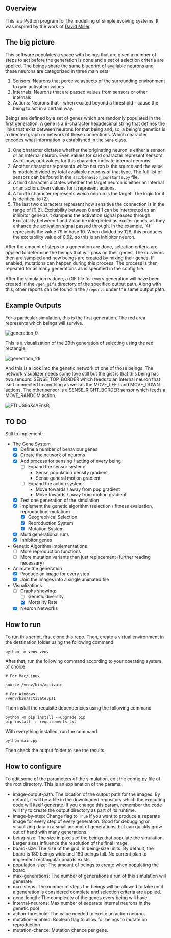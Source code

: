 ## Overview

This is a Python program for the modelling of simple evolving systems. It was inspired by the work of [David Miller](https://www.youtube.com/watch?v=N3tRFayqVtk). 

## The big picture

This software populates a space with beings that are given a number of steps to act before the generation is done and a set of selection criteria are applied. The beings share the same blueprint of available neurons and these neurons are categorized in three main sets:

1. Sensors: Neurons that perceive aspects of the surrounding environment to gain activation values
2. Internals: Neurons that are passed values from sensors or other internals
3. Actions: Neurons that - when excited beyond a threshold - cause the being to act in a certain way.

Beings are defined by a set of genes which are randomly populated in the first generation. A gene is a 6-character hexadecimal string that defines the links that exist between neurons for that being and, so, a being's genetics is a directed graph or network of these connections. Which character encodes what information is established in the `Gene` class.

1. One character dictates whether the originating neuron is either a sensor or an internal neuron. Even values for said character represent sensors. As of now, odd values for this character indicate internal neurons.
2. Another character represents _which_ neuron is the source and the value is modulo divided by total available neurons of that type. The full list of sensors can be found in the `src/behavior_constants.py` file.
3. A third character dictates whether the target neuron is either an internal or an action. Even values for it represent actions.
4. A fourth character represents _which_ neuron is the target. The logic for it is identical to (2).
5. The last two characters represent how sensitive the connection is in the range of [0,2]. Excitability between 0 and 1 can be interpreted as an inhibitor gene as it dampens the activation signal passed through. Excitability between 1 and 2 can be interpreted as exciter genes, as they enhance the activation signal passed through. In the example, '4f' represents the value 79 in base 10. When divided by 128, this produces the excitability value of 0.62, so this is an inhibitor neuron.

After the amount of steps to a generation are done, selection criteria are applied to determine the beings that will pass on their genes. The survivors then are sampled and new beings are created by mixing their genes. If enabled, mutations can happen during this process. The process is then repeated for as many generations as is specified in the config file.

After the simulation is done, a GIF file for every generation will have been created in the `/gen_gifs` directory of the specified output path. Along with this, other reports can be found in the `/reports` under the same output path. 

## Example Outputs

For a particular simulation, this is the first generation. The red area represents which beings will survive.

![generation_0](https://user-images.githubusercontent.com/9394777/169456944-8346e0c9-615c-4594-878e-21218b7ce95a.gif)


This is a visualization of the 29th generation of selecting using the red rectangle. 

![generation_29](https://user-images.githubusercontent.com/9394777/169456969-b33880b9-123e-4803-97c5-442ab796e99a.gif)

And this is a look into the genetic network of one of those beings. The network visualizer needs some love still but the gist is that this being has two sensors: SENSE_TOP_BORDER which feeds to an internal neuron that isn't connected to anything as well as the MOVE_LEFT and MOVE_DOWN actions. The other sensor is a SENSE_RIGHT_BORDER sensor which feeds a MOVE_RANDOM action.


![FTLUS9aXsAEnkBj](https://user-images.githubusercontent.com/9394777/169598220-61b58b82-05e4-44bc-8b1d-45d0f0e175a5.png)


## TO DO

Still to implement:

- The Gene System
    - [X] Define a number of behaviour genes
    - [X] Create the network of neurons
    - [X] Add process for sensing / acting of every being
        - [ ] Expand the sensor system:
            - Sense population density gradient
            - Sense general motion gradient
        - [ ] Expand the action system:
            - Move towards / away from pop gradient
            - Move towards / away from motion gradient
    - [X] Test one generation of the simulation
    - [X] Implement the genetic algorithm (selection / fitness evaluation, reproduction, mutation)
        - [X] Geographical Selection
        - [X] Reproduction System
        - [X] Mutation System
    - [X] Multi generational runs
    - [X] Inhibitor genes
- Genetic Algorithm Implementations
    - [ ] More reproduction functions
    - [ ] More mutation variants than just replacement (further reading necessary)
- Animate the generation
    - [X] Produce an image for every step
    - [X] Join the images into a single animated file
- Visualizations
    - [ ] Graphs showing: 
        - [ ] Genetic diversity
        - [X] Mortality Rate
    - [X] Neuron Networks

## How to run

To run this script, first clone this repo. Then, create a virtual environment in the destination folder using the following command

```
python -m venv venv
```

After that, run the following command according to your operating system of choice.

```
# For Mac/Linux

source /venv/bin/activate

# For Windows
/venv/bin/activate.ps1
```

Then install the requisite dependencies using the following command

```
python -m pip install --upgrade pip
pip install -r requirements.txt
```

With everything installed, run the command.

```
python main.py
```

Then check the output folder to see the results.

## How to configure

To edit some of the parameters of the simulation, edit the config.py file of the root directory. This is an explanation of the params:

- image-output-path: The location of the output path for the images. By default, it will be a file in the downloaded repository which the executing code will itself generate. If you change this param, remember the code will try to create the output directory as part of its runtime.
- image-by-step: Change flag to `True` if you want to produce a separate image for every step of every generation. Good for debugging or visualizing data in a small amount of generations, but can quickly grow out of hand with many generations. 
- being-size: The size in pixels of the beings that populate the simulation. Larger sizes influence the resolution of the final image.
- board-size: The size of the grid, in being-size units. By default, the board is 180 beings wide and 180 beings tall. No current plan to implement rectangular boards exists.
- population-size: The amount of beings to create when populating the board
- max-generations: The number of generations a run of this simulation will generate
- max-steps: The number of steps the beings will be allowed to take until a generation is considered complete and selection criteria are applied.
- gene-length: The complexity of the genes every being will have.
- internal-neurons: Max number of separate internal neurons in the genetic pool
- action-threshold: The value needed to excite an action neuron. 
- mutation-enabled: Boolean flag to allow for beings to mutate on reproduction
- mutation-chance: Mutation chance per gene.
